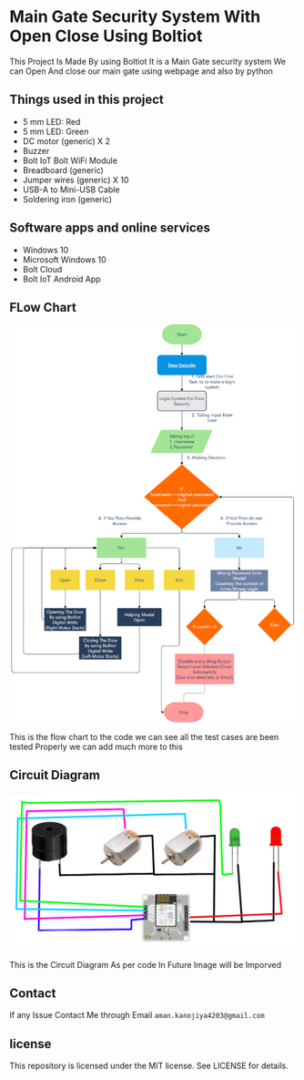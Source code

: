 
 # Main Gate Security System With Open Close Using Boltiot 

<p>This Project Is Made By using Boltiot It is a Main Gate security system We can Open And close our main gate using webpage and also by python</p>

## Things used in this project
- 5 mm LED: Red
- 5 mm LED: Green
- DC motor (generic) X 2
- Buzzer
- Bolt IoT Bolt WiFi Module
- Breadboard (generic)
- Jumper wires (generic) X 10
- USB-A to Mini-USB Cable
- Soldering iron (generic)

## Software apps and online services
- Windows 10	
- Microsoft Windows 10
- Bolt Cloud	
- Bolt IoT Android App	

## FLow Chart

![Flow Chart](https://github.com/AMANKANOJIYA/Main-Door-Security/blob/master/content/chart.jpg)

This is the flow chart to the code we can see all the test cases are been tested Properly 
we can add much more to this 

## Circuit Diagram

![Circuit Diagram](https://github.com/AMANKANOJIYA/Main-Door-Security/blob/master/content/circuit.jpg)

This is the Circuit Diagram As per code In Future Image will be Imporved 

## Contact

If any Issue Contact Me through Email `aman.kanojiya4203@gmail.com`

## license

This repository is licensed under the MIT license.
See LICENSE for details.
